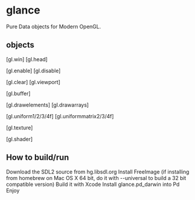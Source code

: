 glance
======

Pure Data objects for Modern OpenGL.

objects
-------

[gl.win]
[gl.head]

[gl.enable]
[gl.disable]

[gl.clear]
[gl.viewport]

[gl.buffer]

[gl.drawelements]
[gl.drawarrays]

[gl.uniform1/2/3/4f]
[gl.uniformmatrix2/3/4f]

[gl.texture]

[gl.shader]

How to build/run
----------------

Download the SDL2 source from hg.libsdl.org
Install FreeImage (if installing from homebrew on Mac OS X 64 bit, do it with --universal to build a 32 bit compatible version)
Build it with Xcode
Install glance.pd_darwin into Pd
Enjoy